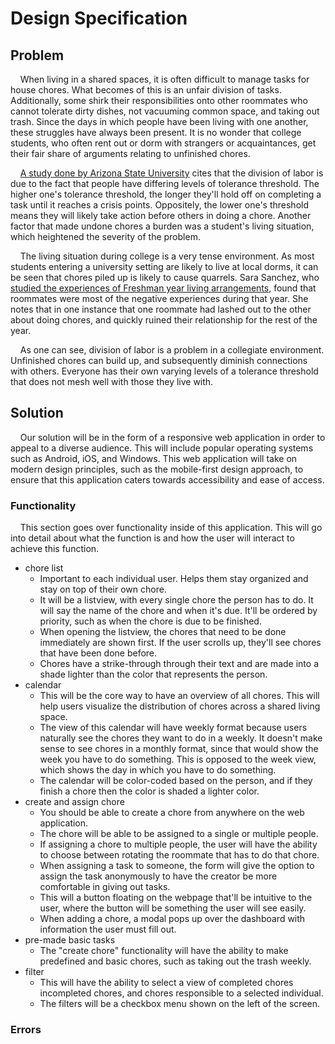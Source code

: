 # Design Specification

## Problem
&nbsp;&nbsp;&nbsp;&nbsp;When living in a shared spaces, it is often difficult to manage tasks for house chores. What becomes of this is an unfair division of tasks. Additionally, some shirk their responsibilities onto other roommates who cannot tolerate dirty dishes, not vacuuming common space, and taking out trash. Since the days in which people have been living with one another, these struggles have always been present. It is no wonder that college students, who often rent out or dorm with strangers or acquaintances, get their fair share of arguments relating to unfinished chores.

&nbsp;&nbsp;&nbsp;&nbsp;[A study done by Arizona State University](https://phys.org/news/2013-11-division-household-chores-mess-tolerance.html) cites that the division of labor is due to the fact that people have differing levels of tolerance threshold. The higher one's tolerance threshold, the longer they'll hold off on completing a task until it reaches a crisis points. Oppositely, the lower one's threshold means they will likely take action before others in doing a chore. Another factor that made undone chores a burden was a student's living situation, which heightened the severity of the problem.

&nbsp;&nbsp;&nbsp;&nbsp;The living situation during college is a very tense environment. As most students entering a university setting are likely to live at local dorms, it can be seen that chores piled up is likely to cause quarrels. Sara Sanchez, who [studied the experiences of Freshman year living arrangements](https://digitalcommons.unl.edu/cgi/viewcontent.cgi?article=1092&context=cehsedaddiss), found that roommates were most of the negative experiences during that year. She notes that in one instance that one roommate had lashed out to the other about doing chores, and quickly ruined their relationship for the rest of the year.

&nbsp;&nbsp;&nbsp;&nbsp;As one can see, division of labor is a problem in a collegiate environment. Unfinished chores can build up, and subsequently diminish connections with others. Everyone has their own varying levels of a tolerance threshold that does not mesh well with those they live with.

## Solution
&nbsp;&nbsp;&nbsp;&nbsp;Our solution will be in the form of a responsive web application in order to appeal to a diverse audience. This will include popular operating systems such as Android, iOS, and Windows. This web application will take on modern design principles, such as the mobile-first design approach, to ensure that this application caters towards accessibility and ease of access.

### Functionality
&nbsp;&nbsp;&nbsp;&nbsp;This section goes over functionality inside of this application. This will go into detail about what the function is and how the user will interact to achieve this function.

* chore list
    * Important to each individual user. Helps them stay organized and stay on top of their own chore.
    * It will be a listview, with every single chore the person has to do. It will say the name of the chore and when it's due. It'll be ordered by priority, such as when the chore is due to be finished.
    * When opening the listview, the chores that need to be done immediately are shown first. If the user scrolls up, they'll see chores that have been done before.
    * Chores have a strike-through through their text and are made into a shade lighter than the color that represents the person.
* calendar
    * This will be the core way to have an overview of all chores. This will help users visualize the distribution of chores across a shared living space.
    * The view of this calendar will have weekly format because users naturally see the chores they want to do in a weekly. It doesn't make sense to see chores in a monthly format, since that would show the week you have to do something. This is opposed to the week view, which shows the day in which you have to do something.
    * The calendar will be color-coded based on the person, and if they finish a chore then the color is shaded a lighter color.
* create and assign chore
    * You should be able to create a chore from anywhere on the web application.
    * The chore will be able to be assigned to a single or multiple people.
    * If assigning a chore to multiple people, the user will have the ability to choose between rotating the roommate that has to do that chore.
    * When assigning a task to someone, the form will give the option to assign the task anonymously to have the creator be more comfortable in giving out tasks.
    * This will a button floating on the webpage that'll be intuitive to the user, where the button will be something the user will see easily.
    * When adding a chore, a modal pops up over the dashboard with information the user must fill out.
* pre-made basic tasks
    * The "create chore" functionality will have the ability to make predefined and basic chores, such as taking out the trash weekly.
* filter
    * This will have the ability to select a view of completed chores incompleted chores, and chores responsible to a selected individual.
    * The filters will be a checkbox menu shown on the left of the screen.

### Errors